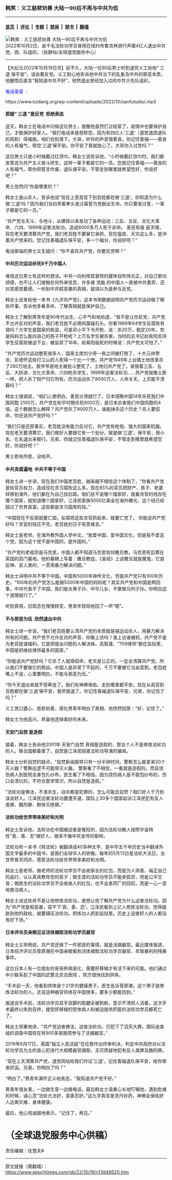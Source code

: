### 韩笑：义工慈悲劝善 大陆一90后不再与中共为伍

---

#### [首页](../../../..?n13848520) &nbsp;|&nbsp; [评论](../../../../../epoch-comment?n13848520) &nbsp;|&nbsp; [专题](../../../../../epoch-special?n13848520) &nbsp;|&nbsp; [禁闻](../../../../../epoch-news?n13848520) &nbsp;|&nbsp; [禁书](../../../../../books?n13848520) &nbsp;|&nbsp; [翻墙](https://github.com/gfw-breaker/nogfw/blob/master/README.md?n13848520)


<div><img alt="韩笑：义工慈悲劝善 大陆一90后不再与中共为伍" class="attachment-djy_600_400 size-djy_600_400 wp-post-image" src="https://i.epochtimes.com/assets/uploads/2022/10/id13848550-8c6ad14dff4da340cf002b7554487bb1-600x400.png"/>
<div class="caption">
 2022年10月2日，逾千名法轮功学员冒雨在纽约布鲁克林游行声援4亿人退出中共党、团、队组织。（张静怡/全球退党服务中心）
</div></div><hr/><div class="post_content" id="artbody" itemprop="articleBody">
 <!-- article content begin -->
 <p>
  【大纪元2022年10月19日讯】前不久，大陆一位90后男士听到退党义工劝他“
  <ok href="https://www.epochtimes.com/gb/tag/%E4%B8%89%E9%80%80.html">
   三退
  </ok>
  保平安”，误会要反党。义工耐心地告诉他中共治下的乱象及中共的邪恶本质，他醒悟后直言“我知道中共不好”，欣然退出曾经加入过的中共少先队组织。
 </p>
 <p>
  <span style="color: #0000ff;">
   <ok href="https://www.tuidang.org/wp-content/uploads/2022/10/sanfutuidui.mp3" style="color: #0000ff;">
    电话录音
   </ok>
  </span>
  ：
 </p>
 <p>
  <ok href="http://href=">
   https://www.tuidang.org/wp-content/uploads/2022/10/sanfutuidui.mp3
  </ok>
 </p>
 <h4>
  质疑“
  <ok href="https://www.epochtimes.com/gb/tag/%E4%B8%89%E9%80%80.html">
   三退
  </ok>
  ”是反党  拒绝表态
 </h4>
 <p>
  这天，韩女士在电话中问候这位男士，提醒他虽然打过疫苗了，疫情中也要保护自己，才能保护好家人。“我打电话来是想帮您。因为有四亿人‘三退’（退党退团退队的简称）得福报，咱们也别落下。大哥，听你的声音很善良，你记住善福——善良的人有福气，帮您‘三退’保平安。你平安了我就放心了。大哥你入过党吗？”
 </p>
 <p>
  这位男士只是小时候戴过红领巾。韩女士说告诉他，“小时候戴红领巾时，我们都宣誓说为共产主义奋斗终生，这样一辈子都是它的一员。您就记住善福——善良的人有福气，帮你把誓言作废，退队保平安。不管走到哪里就希望您好，你说好吧？”
 </p>
 <p>
  男士忽然问“你是哪里的？”
 </p>
 <p>
  韩女士是山东人，告诉他说“现在上至高官下到百姓都在做‘三退’。你知道为什么做‘三退’吗？因为我们当初举着拳头发过毒誓为党献出生命。你只要发过誓，一辈子都是它的一员。”
 </p>
 <p>
  “共产党与天斗、与地斗，从建政以来发动了各种运动：三反、五反、文化大革命、六四、1999年迫害法轮功，造成8000多万人死于非命。
  <ok href="https://www.epochtimes.com/gb/tag/%E5%96%84%E6%81%B6%E6%9C%89%E6%8A%A5.html">
   善恶有报
  </ok>
  是天理，现在老天要清算共产党，我们老百姓不要替它承担。现在瘟疫、天灾这么多，是冲着共产党来的。您记住善福退队保平安，多一个福分，你说好吧？”
 </p>
 <p>
  电话那端的男士又生疑问：“你不喜欢共产党，你要反党啊？”
 </p>
 <h4>
  中共历次运动杀死8千万中国人
 </h4>
 <p>
  难怪这位男士有这样的想法。中共一向利用其掌控的媒体自吹伟光正，对自己歌功颂德，也不让人们接触任何外来信息，许多被
  <ok href="https://www.epochtimes.com/gb/tag/%E6%B4%97%E8%84%91.html">
   洗脑
  </ok>
  的中国人一直被中共愚弄，还对其感恩戴德。一听到中共假恶暴的真相，就误以为是参与反党。
 </p>
 <p>
  韩女士说发给他一本书《九评共产党》，这本书用数据说明共产党历次运动做了哪些坏事，告诉他多看多听、了解真相就是保护自己。
 </p>
 <p>
  韩女士了解到男青年是90年代出生，心平气和地劝道，“我不是让你反党，共产党不允许反对的声音，我们老百姓不必用鸡蛋碰石头。你看1989年64学生反腐败有错吗？大学生是国家的栋梁，可是邓小平下令开枪，说：杀20万，稳定20年。党是妈妈怎么能向自己的孩子开枪呢？上万名学生被杀害。当时的总书记赵紫阳支持学生反腐败被迫下台，被监禁了16年。赵紫阳临死的时候说：共产党太可怕了。”
 </p>
 <p>
  “共产党历次运动整死很多人，国家主席刘少奇一夜之间被打倒了，十大元帅贺龙、彭德怀这些打江山的人死得一个比一个惨。共产党1949年上台搞土地改革杀了260万地主。我爷爷是地主被批斗整死了，土地归共产党了。紧接着三反、五反、大跃进、文化大革命，六四枪杀学生，1999年迫害法轮功……共产党就像土匪一样，把人杀了财产归它所有。历次运动杀了8000万人，人命关天，上天能不清算吗？”
 </p>
 <p>
  韩女士强调说，“咱们心里明白，善恶分清就行了。日本侵略中国14年杀死我们中国同胞 2100万，共产党在和平时期杀死8000万，是日本杀害我们中国同胞的4倍。这个数据怎么解释？共产党杀了8000万人，谁能抹杀这个历史？杀人要偿命，你还说共产党好吗？”
 </p>
 <p>
  “我们只是还原事实，老百姓没有能力反对它，共产党有枪炮、强大的国家机器。现在老天要清算它，我们做好人要跟它有一个划分，就是做‘三退’、保平安，用小名、化名退出来都行。兄弟，你就记住善福退队保平安，不管走到哪里就希望您好。你说好吧？”
 </p>
 <p>
  男士若有所思，没吱声。
 </p>
 <h4>
  中共贪腐遍地  中共不等于中国
 </h4>
 <p>
  韩女士进一步讲，现在我们中国老百姓，越来越不相信这个体制了。“你看共产党是给官员权力，造成现在贪污腐败这么多。现在85%的官员把财产、孩子、老婆转移到海外，他们都在为自己找后路。咱们且不说哪个国家好，就看贪官的钱存在哪个国家，就知道哪个国家好。江泽民家族5000亿美金在海外曝光，这个钱已经超过了世界首富。这些都是贪污国库的钱。”
 </p>
 <p>
  “中国现在不反腐就要亡国，反腐把这些贪官抓起来，就要亡党了。 你能说共产党好吗？贪官的钱花不完，老百姓的日子有苦难言。”
 </p>
 <p>
  韩女士是老师，在海外教外国人学中文。“我爱中国，爱中国文化，但是我不爱这个党，因为这个党不是中国的，是外国的。”
 </p>
 <p>
  “共产党的老祖宗是马克思，中国人都不知道马克思信仰撒旦教。马克思死后葬在英国的高门墓地，他的墓碑上写着：撒旦教徒。《圣经》上说撒旦就是魔鬼，它是反神、反人类的，一贯用暴力解决问题。”
 </p>
 <p>
  韩女士讲明中共不等于中国。中国有5000年神传文化，但是共产党只有100年历史。“100年的共产党怎么能做5000年中国的妈妈呢？其实共产党和中国是两回事，中共代表不了中国。我们是炎黄子孙、中华儿女，不要做马列子孙。你明白这个道理就行了。”
 </p>
 <p>
  听到真相，旧观念在慢慢转变，男青年轻轻地回了一声“嗯”。
 </p>
 <h4>
  不与邪恶为伍  欣然退出中共
 </h4>
 <p>
  韩女士进一步说，“我们老百姓要认清共产党的本质就是搞运动杀人，用暴力解决所有的问题。共产党不允许反对的声音，你敢上访吗？谁上访谁被抓。共产党不是为老百姓谋福利，它是把提出问题的人解决掉。高智晟、“709律师”都在监狱里，中国是抓维权律师最多的国家。”
 </p>
 <p>
  “你能说共产党好吗？它杀了人就得偿命，老天是公正的，一定会清算共产党。所以我们不要做它的帮凶。中国人是非常了不起的，千万不要被它当韭菜割。老百姓嘴上不说，心里要明白，不能与邪恶为伍。”
 </p>
 <p>
  “你今天退出来就不受牵连了。我们有神佛保佑，走到哪里都平安。现在从高官到百姓都在做‘三退’保平安，我早就退了。你记住善福退队保平安，兄弟，你记住了吗？”
 </p>
 <p>
  义工苦口婆心、慈悲劝善，感化男青年明白了真相，他欣然回答：“好，记住了。”
 </p>
 <p>
  韩女士为他高兴，恭喜他选择美好的未来。
 </p>
 <h4>
  <ok href="https://www.epochtimes.com/gb/tag/%E5%A4%A9%E5%AE%89%E9%97%A8%E8%87%AA%E7%84%9A.html">
   天安门自焚
  </ok>
  是造假
 </h4>
 <p>
  接着，韩女士告诉他2001年
  <ok href="https://www.epochtimes.com/gb/tag/%E5%A4%A9%E5%AE%89%E9%97%A8%E8%87%AA%E7%84%9A.html">
   天安门自焚
  </ok>
  真相是造假的，那五个人不是修炼法轮功的人。联合国都备案了，自焚是江泽民陷害法轮功导演的骗局。
 </p>
 <p>
  韩女士分析自焚的疑点，“自焚新闻报导只有一分半钟时间，警察怎么能拿来20个灭火器？警察巡逻不可能带灭火器。 警察看了不相信，一看就是造假的。而且烧伤病人到医院全身包扎纱布，医生看了不相信。因为烧伤病人是不能包纱布的，伤口会溃烂的，不符合医学常识，所以自焚是造假。”
 </p>
 <p>
  “法轮功是佛法，不准杀生，自杀都是犯罪的，怎么可能去自焚？咱们好人千万别误会好人。江泽民迫害法轮功要遭天谴，国际上30多个国家起诉江泽民犯有反人类罪、酷刑罪、群体灭绝罪。”
 </p>
 <h4>
  法轮功给世界带来美好和光明
 </h4>
 <p>
  韩女士告诉他，法轮功在中国被迫害是冤枉的，因为法轮功教人按照宇宙特性“真、善、忍”做好人，根本不像中共宣传的那样。
 </p>
 <p>
  法轮功有一本书《转法轮》被翻译成40多种文字，是中华五千年历史当中翻译外国文字最多的中国书，是我们全球华人的骄傲。每年的5月13日是法轮大法日，全世界普天同庆，感恩法轮功给世界带来美好和光明。
 </p>
 <p>
  韩女士是老师，做老师的法轮功学员不会收家长的红包，而是为人师表，端正自己的品行，认认真真教导您的孩子；做生意的法轮功学员不能卖假货，而是公平交易；做医生的法轮功学员不会收病人的红包，也不会拿药厂的回扣，而是一心一意地救治病人。
 </p>
 <p>
  韩女士说这些并不是让他修炼法轮功，是想让他了解共产党为什么迫害法轮功。因为“共产党是假恶暴，容不下‘真、善、忍’。江泽民看到上亿人修炼法轮功，觉得威胁到他的政权，就要镇压法轮功，把炼功人抓到监狱里。历史上迫害好人的人都没有好下场。”
 </p>
 <h4>
  日本评论员亲眼见证活体摘取法轮功学员器官
 </h4>
 <p>
  韩女士又举例说，共产党还做了一件邪恶的事情，就是活摘器官。最近媒体报道，日本经济评论员菅原潮在中国亲眼看到活体摘取法轮功学员器官、牟取暴利的残暴事件。
 </p>
 <p>
  这位日本人有一位朋友的哥哥肝病恶化，需要肝移植才有活下来的可能。他们通过中介联系到了中国的武警北京总医院 ，院方很快找到供体。
 </p>
 <p>
  “手术前一天，他看到供体是个21岁的健康男子。医生告诉菅原潮，这个男子是修炼法轮功的人。还说这种器官供体在中国很多，要多少都能找到。”
 </p>
 <p>
  报道说手术前，法轮功学员双手双脚的筋腱全被割断，意识不清但人活着。这次手术最终以失败告终，接受肝移植的受体病人和被迫提供肝脏的法轮功学员都死亡了。
 </p>
 <p>
  韩女士郑重地讲，“共产党迫害佛法，迫害法轮功，已犯下了滔天大罪。国际追查组织调查中国现在有900多家医院参与了活摘器官。”
 </p>
 <p>
  2019年6月17日，英国“独立人民法庭”在伦敦作出终审判决，判定中共政府对以法轮功学员为主的良心犯进行大规模器官摘取，无可质疑地犯有反人类罪及酷刑罪。
 </p>
 <p>
  “现在上天清算共产党，退党网站给我们作证‘三退’，记住善福退队保平安，给你带来好运。兄弟，你明白了吗？”
 </p>
 <p>
  “明白了。”男青年满怀正义地表态，“我知道共产党不好。”
 </p>
 <p>
  男青年很友善，一边做生意一边接电话。最后韩女士语重心长地叮嘱他，遇到危难的时候，诚心念“法轮大法好，真善忍好。”这九字真言是灵丹妙药，神佛会保佑好人远离灾难、身体健康。
 </p>
 <p>
  最后，他心悦诚服地表示，“记住了，再见。”
 </p>
 <h1>
  <strong>
   （全球退党服务中心供稿）
  </strong>
 </h1>
 <p>
  责任编辑：任慧夫#
 </p>
 <!-- article content end -->
 <div id="below_article_ad">
 </div>
</div>


---

原文链接（需翻墙）：https://www.epochtimes.com/gb/22/10/19/n13848520.htm